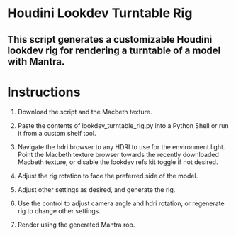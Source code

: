 # Houdini Lookdev Turntable Rig

This script generates a customizable Houdini lookdev rig for rendering a turntable of a model with Mantra. 
---

# Instructions

1. Download the script and the Macbeth texture. 

1. Paste the contents of lookdev_turntable_rig.py into a Python Shell or run it from a custom shelf tool.

2. Navigate the hdri browser to any HDRI to use for the environment light. Point the Macbeth texture browser towards the recently downloaded Macbeth texture, or disable the lookdev refs kit toggle if not desired. 
  
3. Adjust the rig rotation to face the preferred side of the model.

4. Adjust other settings as desired, and generate the rig.

5. Use the control to adjust camera angle and hdri rotation, or regenerate rig to change other settings.

6. Render using the generated Mantra rop. 


